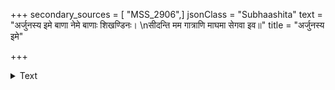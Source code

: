 +++
secondary_sources = [ "MSS_2906",]
jsonClass = "Subhaashita"
text = "अर्जुनस्य इमे बाणा नेमे बाणाः शिखण्डिनः।  \nसीदन्ति मम गात्राणि माघमा सेगवा इव॥"
title = "अर्जुनस्य इमे"

+++

<details><summary>Text</summary>

अर्जुनस्य इमे बाणा नेमे बाणाः शिखण्डिनः।  
सीदन्ति मम गात्राणि माघमा सेगवा इव॥
</details>

